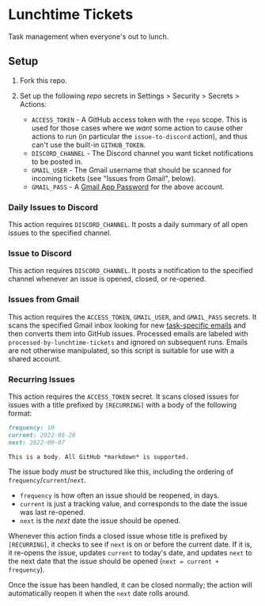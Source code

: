 # Lunchtime Tickets

Task management when everyone's out to lunch.

## Setup

1. Fork this repo.

2. Set up the following *repo* secrets in Settings > Security > Secrets > Actions:

	- `ACCESS_TOKEN` - A GitHub access token with the `repo` scope. This is used for those cases where we *want* some action to cause other actions to run (in particular the `issue-to-discord` action), and thus can't use the built-in `GITHUB_TOKEN`.
	- `DISCORD_CHANNEL` - The Discord channel you want ticket notifications to be posted in.
	- `GMAIL_USER` - The Gmail username that should be scanned for incoming tickets (see "Issues from Gmail", below).
	- `GMAIL_PASS` - A [Gmail App Password](https://support.google.com/mail/answer/185833) for the above account.

### Daily Issues to Discord

This action requires `DISCORD_CHANNEL`. It posts a daily summary of all open issues to the specified channel.

### Issue to Discord

This action requires `DISCORD_CHANNEL`. It posts a notification to the specified channel whenever an issue is opened, closed, or re-opened.

### Issues from Gmail

This action requires the `ACCESS_TOKEN`, `GMAIL_USER`, and `GMAIL_PASS` secrets. It scans the specified Gmail inbox looking for new [task-specific emails](https://support.google.com/a/users/answer/9308648) and then converts them into GitHub issues. Processed emails are labeled with `processed-by-lunchtime-tickets` and ignored on subsequent runs. Emails are not otherwise manipulated, so this script is suitable for use with a shared account.

### Recurring Issues

This action requires the `ACCESS_TOKEN` secret. It scans closed issues for issues with a title prefixed by `[RECURRING]` with a body of the following format:

```markdown
frequency: 10
current: 2022-08-28
next: 2022-09-07

This is a body. All GitHub *markdown* is supported.
```

The issue body *must* be structured like this, including the ordering of `frequency`/`current`/`next`.

* `frequency` is how often an issue should be reopened, in days.
* `current` is just a tracking value, and corresponds to the date the issue was last re-opened.
* `next` is the *next* date the issue should be opened.

Whenever this action finds a closed issue whose title is prefixed by `[RECURRING]`, it checks to see if `next` is on or before the current date. If it is, it re-opens the issue, updates `current` to today's date, and updates `next` to the next date that the issue should be opened (`next = current + frequency`).

Once the issue has been handled, it can be closed normally; the action will automatically reopen it when the `next` date rolls around.
